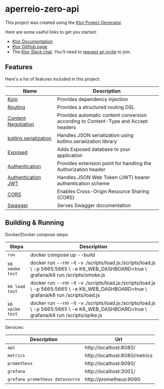 # aperreio-zero-api

This project was created using the [Ktor Project Generator](https://start.ktor.io).

Here are some useful links to get you started:

- [Ktor Documentation](https://ktor.io/docs/home.html)
- [Ktor GitHub page](https://github.com/ktorio/ktor)
- The [Ktor Slack chat](https://app.slack.com/client/T09229ZC6/C0A974TJ9). You'll need
  to [request an invite](https://surveys.jetbrains.com/s3/kotlin-slack-sign-up) to join.

## Features

Here's a list of features included in this project:

| Name                                                                   | Description                                                                        |
|------------------------------------------------------------------------|------------------------------------------------------------------------------------|
| [Koin](https://start.ktor.io/p/koin)                                   | Provides dependency injection                                                      |
| [Routing](https://start.ktor.io/p/routing)                             | Provides a structured routing DSL                                                  |
| [Content Negotiation](https://start.ktor.io/p/content-negotiation)     | Provides automatic content conversion according to Content-Type and Accept headers |
| [kotlinx.serialization](https://start.ktor.io/p/kotlinx-serialization) | Handles JSON serialization using kotlinx.serialization library                     |
| [Exposed](https://start.ktor.io/p/exposed)                             | Adds Exposed database to your application                                          |
| [Authentication](https://start.ktor.io/p/auth)                         | Provides extension point for handling the Authorization header                     |
| [Authentication JWT](https://start.ktor.io/p/auth-jwt)                 | Handles JSON Web Token (JWT) bearer authentication scheme                          |
| [CORS](https://start.ktor.io/p/cors)                                   | Enables Cross-Origin Resource Sharing (CORS)                                       |
| [Swagger](https://start.ktor.io/p/swagger)                             | Serves Swagger documentation                                                       |

## Building & Running

Docker/Docker compose steps:

| Steps                          | Description                                                          |
|-------------------------------|----------------------------------------------------------------------|
| `run`              | docker compose up --build                                                    |
| `k6 smoke test`                   |    docker run --rm -it -v ./scripts/load.js:/scripts/load.js \ -p 5665:5665 \ -e K6_WEB_DASHBOARD=true \ grafana/k6 run /scripts/smoke.js                              |
| `k6 load test`                   |    docker run --rm -it -v ./scripts/load.js:/scripts/load.js \ -p 5665:5665 \ -e K6_WEB_DASHBOARD=true \ grafana/k6 run /scripts/load.js                              |
| `k6 spike test`                   |    docker run --rm -it -v ./scripts/load.js:/scripts/load.js \ -p 5665:5665 \ -e K6_WEB_DASHBOARD=true \ grafana/k6 run /scripts/spike.js                              |

Services:

| Description                          | Url                                                          |
|-------------------------------|----------------------------------------------------------------------|
| `api`             | http://localhost:8080/                                                  |
| `metrics`                 | http://localhost:8080/metrics |
| `prometheus`                  | http://localhost:9090/                      |
| `grafana` | http://localhost:3001/                                   |
| `grafana prometheus datasource`                         | http://prometheus:9090                                                 |
